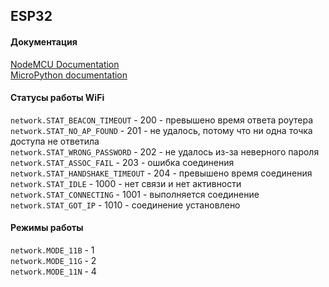 ## ESP32

#### Документация  
[NodeMCU Documentation](https://nodemcu.readthedocs.io/en/dev-esp32/)  
[MicroPython documentation](https://docs.micropython.org/en/latest/index.html)  

#### Статусы работы WiFi   
```network.STAT_BEACON_TIMEOUT```       - 200   - превышено время ответа роутера  
```network.STAT_NO_AP_FOUND```          - 201   - не удалось, потому что ни одна точка доступа не ответила  
```network.STAT_WRONG_PASSWORD```       - 202   - не удалось из-за неверного пароля  
```network.STAT_ASSOC_FAIL```           - 203   - ошибка соединения  
```network.STAT_HANDSHAKE_TIMEOUT```    - 204   - превышено время соединения  
```network.STAT_IDLE```                 - 1000  - нет связи и нет активности   
```network.STAT_CONNECTING```           - 1001  - выполняется соединение  
```network.STAT_GOT_IP```               - 1010  - соединение установлено  

#### Режимы работы   
```network.MODE_11B```                  - 1  
```network.MODE_11G```                  - 2  
```network.MODE_11N```                  - 4  